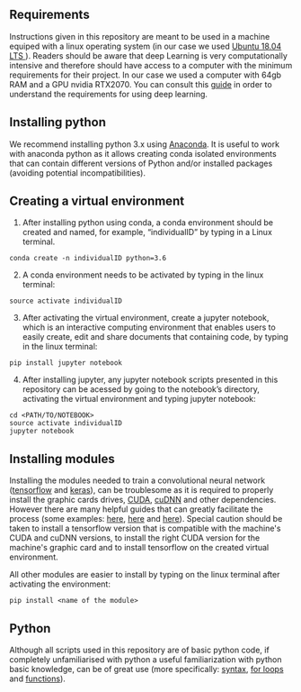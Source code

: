 ## Requirements
Instructions given in this repository are meant to be used in a machine equiped with a linux operating system (in our case we used [Ubuntu 18.04 LTS ](https://ubuntu.com/download/desktop)).
Readers should be aware that deep Learning is very computationally intensive and therefore should have access to a computer with the minimum requirements for their project. In our case we used a computer with 64gb RAM and a GPU nvidia RTX2070. You can consult this [guide]( https://timdettmers.com/2018/12/16/deep-learning-hardware-guide/) in order to understand the requirements for using deep learning.
 
 ## Installing python

We recommend installing python 3.x using [Anaconda](https://www.anaconda.com/distribution/). It is useful to work with anaconda python as it allows creating conda isolated environments that can contain different versions of Python and/or installed packages (avoiding potential incompatibilities).

## Creating a virtual environment

1. After installing python using conda, a conda environment should be created and named, for example, “individualID” by typing in a Linux terminal.
```console
conda create -n individualID python=3.6
```
2. A conda environment needs to be activated by typing in the linux terminal:
```console
source activate individualID
```
3. After activating the virtual environment, create a jupyter notebook, which is an interactive computing environment that enables users to easily create, edit and share documents that containing code, by typing in the linux terminal:
```console
pip install jupyter notebook
```
4. After installing jupyter, any jupyter notebook scripts presented in this repository can be acessed by going to the notebook’s directory, activating the virtual environment and typing jupyter notebook: 
```console
cd <PATH/TO/NOTEBOOK>
source activate individualID
jupyter notebook
```
## Installing modules

Installing the modules needed to train a convolutional neural network ([tensorflow](https://www.tensorflow.org/) and [keras](https://keras.io/)), can be troublesome as it is required to properly install the graphic cards drives, [CUDA]( https://developer.nvidia.com/cuda-zone), [cuDNN](https://developer.nvidia.com/cudnn) and other dependencies. However there are many helpful guides that can greatly facilitate the process (some examples: [here]( https://docs.nvidia.com/cuda/cuda-installation-guide-linux/index.html?source=post_page---------------------------), [here](https://medium.com/@vitali.usau/install-cuda-10-0-cudnn-7-3-and-build-tensorflow-gpu-from-source-on-ubuntu-18-04-3daf720b83fe) and [here]( https://www.pyimagesearch.com/2019/01/30/ubuntu-18-04-install-tensorflow-and-keras-for-deep-learning/)). Special caution should be taken to install a tensorflow version that is compatible with the machine's CUDA and cuDNN versions, to install the right CUDA version for the machine's graphic card and to install tensorflow on the created virtual environment.

All other modules  are easier to install by typing on the linux terminal after activating the environment:
```console
pip install <name of the module>
```

## Python

Although all scripts used in this repository are of basic python code, if completely unfamiliarised with python a useful familiarization  with python basic knowledge, can be of great use (more specifically: [syntax]( https://www.w3schools.com/python/python_syntax.asp), [for loops]( https://www.w3schools.com/python/python_for_loops.asp) and [functions]( https://www.w3schools.com/python/python_functions.asp)).


